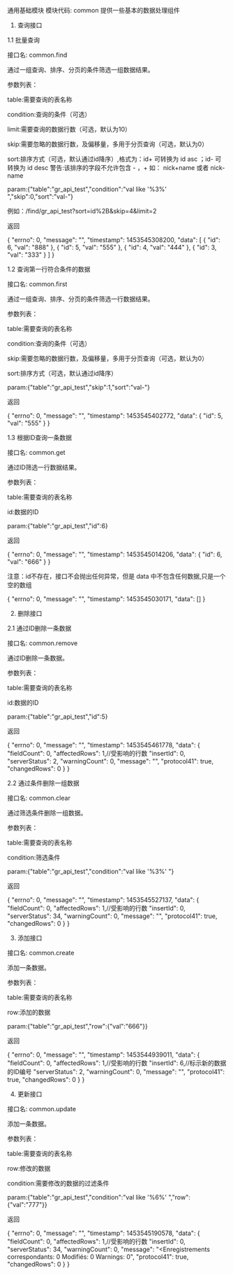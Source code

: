 通用基础模块
模块代码: common
提供一些基本的数据处理组件


1. 查询接口

1.1 批量查询

接口名: common.find

通过一组查询、排序、分页的条件筛选一组数据结果。

参数列表：

table:需要查询的表名称

condition:查询的条件（可选）

limit:需要查询的数据行数（可选，默认为10）

skip:需要忽略的数据行数，及偏移量，多用于分页查询（可选，默认为0）

sort:排序方式（可选，默认通过id降序）,格式为：id+ 可转换为 id asc ；id- 可转换为 id desc
警告:该排序的字段不允许包含 - ，+ 如： nick+name 或者 nick-name

param:{"table":"gr_api_test","condition":"val like '%3%' ","skip":0,"sort":"val-"}

例如：/find/gr_api_test?sort=id%2B&skip=4&limit=2

返回

{
  "errno": 0,
  "message": "",
  "timestamp": 1453545308200,
  "data": [
    {
      "id": 6,
      "val": "888"
    },
    {
      "id": 5,
      "val": "555"
    },
    {
      "id": 4,
      "val": "444"
    },
    {
      "id": 3,
      "val": "333"
    }
  ]
}


1.2 查询第一行符合条件的数据

接口名: common.first

通过一组查询、排序、分页的条件筛选一行数据结果。

参数列表：

table:需要查询的表名称

condition:查询的条件（可选）

skip:需要忽略的数据行数，及偏移量，多用于分页查询（可选，默认为0）

sort:排序方式（可选，默认通过id降序）

param:{"table":"gr_api_test","skip":1,"sort":"val-"}

返回

{
  "errno": 0,
  "message": "",
  "timestamp": 1453545402772,
  "data": {
    "id": 5,
    "val": "555"
  }
}


1.3 根据ID查询一条数据

接口名: common.get

通过ID筛选一行数据结果。

参数列表：

table:需要查询的表名称

id:数据的ID

param:{"table":"gr_api_test","id":6}

返回

{
  "errno": 0,
  "message": "",
  "timestamp": 1453545014206,
  "data": {
    "id": 6,
    "val": "666"
  }
}

注意：id不存在，接口不会抛出任何异常，但是 data 中不包含任何数据,只是一个空的数组

{
  "errno": 0,
  "message": "",
  "timestamp": 1453545030171,
  "data": []
}


2. 删除接口

2.1 通过ID删除一条数据

接口名: common.remove

通过ID删除一条数据。

参数列表：

table:需要查询的表名称

id:数据的ID

param:{"table":"gr_api_test","id":5}

返回

{
  "errno": 0,
  "message": "",
  "timestamp": 1453545461778,
  "data": {
    "fieldCount": 0,
    "affectedRows": 1,//受影响的行数
    "insertId": 0,
    "serverStatus": 2,
    "warningCount": 0,
    "message": "",
    "protocol41": true,
    "changedRows": 0
  }
}


2.2 通过条件删除一组数据

接口名: common.clear

通过筛选条件删除一组数据。

参数列表：

table:需要查询的表名称

condition:筛选条件

param:{"table":"gr_api_test","condition":"val like '%3%' "}

返回

{
  "errno": 0,
  "message": "",
  "timestamp": 1453545527137,
  "data": {
    "fieldCount": 0,
    "affectedRows": 1,//受影响的行数
    "insertId": 0,
    "serverStatus": 34,
    "warningCount": 0,
    "message": "",
    "protocol41": true,
    "changedRows": 0
  }
}


3. 添加接口

接口名: common.create

添加一条数据。

参数列表：

table:需要查询的表名称

row:添加的数据

param:{"table":"gr_api_test","row":{"val":"666"}}

返回

{
  "errno": 0,
  "message": "",
  "timestamp": 1453544939011,
  "data": {
    "fieldCount": 0,
    "affectedRows": 1,//受影响的行数
    "insertId": 6,//标示新的数据的ID编号
    "serverStatus": 2,
    "warningCount": 0,
    "message": "",
    "protocol41": true,
    "changedRows": 0
  }
}


4. 更新接口

接口名: common.update

添加一条数据。

参数列表：

table:需要查询的表名称

row:修改的数据

condition:需要修改的数据的过滤条件

param:{"table":"gr_api_test","condition":"val like '%6%' ","row":{"val":"777"}}

返回

{
  "errno": 0,
  "message": "",
  "timestamp": 1453545190578,
  "data": {
    "fieldCount": 0,
    "affectedRows": 1,//受影响的行数
    "insertId": 0,
    "serverStatus": 34,
    "warningCount": 0,
    "message": "<Enregistrements correspondants: 0  Modifiés: 0  Warnings: 0",
    "protocol41": true,
    "changedRows": 0
  }
}
